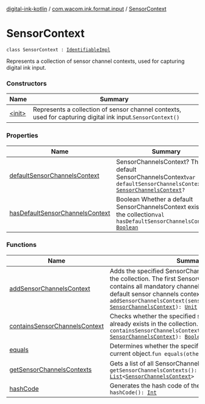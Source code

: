 [digital-ink-kotlin](../../index.md) / [com.wacom.ink.format.input](../index.md) / [SensorContext](./index.md)

# SensorContext

`class SensorContext : `[`IdentifiableImpl`](../../com.wacom.ink.model/-identifiable-impl/index.md)

Represents a collection of sensor channel contexts, used for capturing digital ink input.

### Constructors

| Name | Summary |
|---|---|
| [&lt;init&gt;](-init-.md) | Represents a collection of sensor channel contexts, used for capturing digital ink input.`SensorContext()` |

### Properties

| Name | Summary |
|---|---|
| [defaultSensorChannelsContext](default-sensor-channels-context.md) | SensorChannelsContext? The default SensorChannelsContext`var defaultSensorChannelsContext: `[`SensorChannelsContext`](../-sensor-channels-context/index.md)`?` |
| [hasDefaultSensorChannelsContext](has-default-sensor-channels-context.md) | Boolean Whether a default SensorChannelsContext exists in the collection`val hasDefaultSensorChannelsContext: `[`Boolean`](https://kotlinlang.org/api/latest/jvm/stdlib/kotlin/-boolean/index.html) |

### Functions

| Name | Summary |
|---|---|
| [addSensorChannelsContext](add-sensor-channels-context.md) | Adds the specified SensorChannelsContext instance to the collection. The first SensorChannelsContext that contains all mandatory channel types becomes the default sensor channels context.`fun addSensorChannelsContext(sensorChannelsContext: `[`SensorChannelsContext`](../-sensor-channels-context/index.md)`): `[`Unit`](https://kotlinlang.org/api/latest/jvm/stdlib/kotlin/-unit/index.html) |
| [containsSensorChannelsContext](contains-sensor-channels-context.md) | Checks whether the specified sensor channel context already exists in the collection.`fun containsSensorChannelsContext(sensorChannelsContext: `[`SensorChannelsContext`](../-sensor-channels-context/index.md)`): `[`Boolean`](https://kotlinlang.org/api/latest/jvm/stdlib/kotlin/-boolean/index.html) |
| [equals](equals.md) | Determines whether the specified object is equal to the current object.`fun equals(other: `[`Any`](https://kotlinlang.org/api/latest/jvm/stdlib/kotlin/-any/index.html)`?): `[`Boolean`](https://kotlinlang.org/api/latest/jvm/stdlib/kotlin/-boolean/index.html) |
| [getSensorChannelsContexts](get-sensor-channels-contexts.md) | Gets a list of all SensorChannelsContexts.`fun getSensorChannelsContexts(): `[`List`](https://kotlinlang.org/api/latest/jvm/stdlib/kotlin.collections/-list/index.html)`<`[`SensorChannelsContext`](../-sensor-channels-context/index.md)`>` |
| [hashCode](hash-code.md) | Generates the hash code of the current object.`fun hashCode(): `[`Int`](https://kotlinlang.org/api/latest/jvm/stdlib/kotlin/-int/index.html) |
